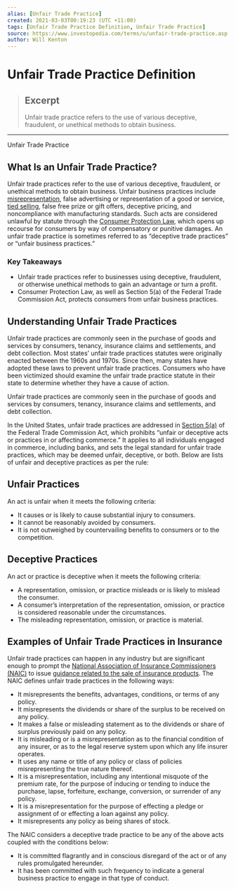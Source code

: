 ```yaml
---
alias: [Unfair Trade Practice]
created: 2021-03-03T00:19:23 (UTC +11:00)
tags: [Unfair Trade Practice Definition, Unfair Trade Practice]
source: https://www.investopedia.com/terms/u/unfair-trade-practice.asp
author: Will Kenton
---
```


# Unfair Trade Practice Definition

> ## Excerpt
> Unfair trade practice refers to the use of various deceptive, fraudulent, or unethical methods to obtain business.

---

Unfair Trade Practice
## What Is an Unfair Trade Practice?

Unfair trade practices refer to the use of various deceptive, fraudulent, or unethical methods to obtain business. Unfair business practices include [misrepresentation](https://www.investopedia.com/terms/m/misrepresentation.asp), false advertising or representation of a good or service, [tied selling](https://www.investopedia.com/terms/t/tiedselling.asp), false free prize or gift offers, deceptive pricing, and noncompliance with manufacturing standards. Such acts are considered unlawful by statute through the [Consumer Protection Law](https://www.investopedia.com/articles/pf/10/know-your-consumer-protection-laws.asp), which opens up recourse for consumers by way of compensatory or punitive damages. An unfair trade practice is sometimes referred to as “deceptive trade practices” or “unfair business practices.”

### Key Takeaways

-   Unfair trade practices refer to businesses using deceptive, fraudulent, or otherwise unethical methods to gain an advantage or turn a profit.
-   Consumer Protection Law, as well as Section 5(a) of the Federal Trade Commission Act, protects consumers from unfair business practices.

## Understanding Unfair Trade Practices

Unfair trade practices are commonly seen in the purchase of goods and services by consumers, tenancy, insurance claims and settlements, and debt collection. Most states’ unfair trade practices statutes were originally enacted between the 1960s and 1970s. Since then, many states have adopted these laws to prevent unfair trade practices. Consumers who have been victimized should examine the unfair trade practice statute in their state to determine whether they have a cause of action.

Unfair trade practices are commonly seen in the purchase of goods and services by consumers, tenancy, insurance claims and settlements, and debt collection.

In the United States, unfair trade practices are addressed in [Section 5(a)](https://www.federalreserve.gov/boarddocs/supmanual/cch/ftca.pdf) of the Federal Trade Commission Act, which prohibits “unfair or deceptive acts or practices in or affecting commerce.” It applies to all individuals engaged in commerce, including banks, and sets the legal standard for unfair trade practices, which may be deemed unfair, deceptive, or both. Below are lists of unfair and deceptive practices as per the rule:

## Unfair Practices

An act is unfair when it meets the following criteria:

-   It causes or is likely to cause substantial injury to consumers.
-   It cannot be reasonably avoided by consumers.
-   It is not outweighed by countervailing benefits to consumers or to the competition.

## Deceptive Practices

An act or practice is deceptive when it meets the following criteria:

-   A representation, omission, or practice misleads or is likely to mislead the consumer.
-   A consumer’s interpretation of the representation, omission, or practice is considered reasonable under the circumstances.
-   The misleading representation, omission, or practice is material.

## Examples of Unfair Trade Practices in Insurance

Unfair trade practices can happen in any industry but are significant enough to prompt the [National Association of Insurance Commissioners (NAIC)](https://www.investopedia.com/terms/n/nainsurancec.asp) to issue [guidance related to the sale of insurance products](http://www.naic.org/store/free/MDL-880.pdf). The NAIC defines unfair trade practices in the following ways:

-   It misrepresents the benefits, advantages, conditions, or terms of any policy.
-   It misrepresents the dividends or share of the surplus to be received on any policy.
-   It makes a false or misleading statement as to the dividends or share of surplus previously paid on any policy.
-   It is misleading or is a misrepresentation as to the financial condition of any insurer, or as to the legal reserve system upon which any life insurer operates.
-   It uses any name or title of any policy or class of policies misrepresenting the true nature thereof.
-   It is a misrepresentation, including any intentional misquote of the premium rate, for the purpose of inducing or tending to induce the purchase, lapse, forfeiture, exchange, conversion, or surrender of any policy.
-   It is a misrepresentation for the purpose of effecting a pledge or assignment of or effecting a loan against any policy.
-   It misrepresents any policy as being shares of stock.

The NAIC considers a deceptive trade practice to be any of the above acts coupled with the conditions below:

-   It is committed flagrantly and in conscious disregard of the act or of any rules promulgated hereunder.
-   It has been committed with such frequency to indicate a general business practice to engage in that type of conduct.
